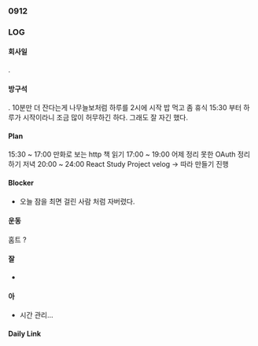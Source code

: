 ### 0912

### LOG 

#### 회사일 
.
#### 방구석 
. 10분만 더 잔다는게 나무늘보처럼 하루를 2시에 시작 
밥 먹고 좀 휴식 15:30 부터 하루가 시작이라니 조금 많이 허무하긴 하다. 그래도 잘 자긴 했다.

#### Plan 

15:30 ~ 17:00 만화로 보는 http 책 읽기 
17:00 ~ 19:00 어제 정리 못한 OAuth 정리 하기 
저녁
20:00 ~ 24:00 React Study Project velog -> 따라 만들기 진행 

#### Blocker 

- 오늘 잠을 최면 걸린 사람 처럼 자버렸다. 

#### 운동 

홈트 ?


#### 잘 

-   


#### 아 

- 시간 관리...


#### Daily Link 


 